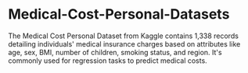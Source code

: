 # Medical-Cost-Personal-Datasets
The Medical Cost Personal Dataset from Kaggle contains 1,338 records detailing individuals' medical insurance charges based on attributes like age, sex, BMI, number of children, smoking status, and region. It's commonly used for regression tasks to predict medical costs.
